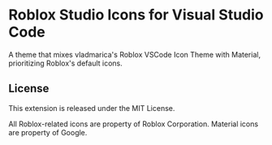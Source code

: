 # Roblox Studio Icons for Visual Studio Code

A theme that mixes vladmarica's Roblox VSCode Icon Theme with Material, prioritizing Roblox's default icons.

## License
This extension is released under the MIT License.

All Roblox-related icons are property of Roblox Corporation.
Material icons are property of Google.
